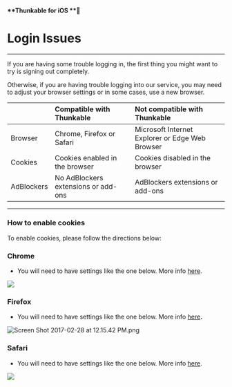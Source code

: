 #### **Thunkable for iOS **

# Login Issues

---

If you are having some trouble logging in, the first thing you might want to try is signing out completely. 

Otherwise, if you are having trouble logging into our service, you may need to adjust your browser settings or in some cases, use a new browser.

|  | Compatible with Thunkable | Not compatible with Thunkable |
| :--- | :--- | :--- |
| Browser | Chrome, Firefox or Safari | Microsoft Internet Explorer or Edge Web Browser |
| Cookies | Cookies enabled in the browser | Cookies disabled in the browser |
| AdBlockers | No AdBlockers extensions or add-ons | AdBlockers extensions or add-ons |

---

### How to enable cookies

To enable cookies, please follow the directions below:

### **Chrome**

* You will need to have settings like the one below.  More info [here](https://support.google.com/accounts/answer/61416?hl=en).

![](https://lh4.googleusercontent.com/Z3aveMTPXXGHsABFQdjPtKbDIphvFFto9vf7H7QfF2TmX0ijyLPzmjhuzB7kwhihqKS33sOPS1ers2rJ4TW4IZ_nHrp5faPTFc9hIxnsKs0cZxuacNvD_gRV-oQLtN-Nziz-HgsS)

### **Firefox**

* You will need to have settings like the one below.  More info [here](https://support.mozilla.org/en-US/kb/enable-and-disable-cookies-website-preferences)**.**

![](https://lh5.googleusercontent.com/R2hWEd4litqU6PsCiCcO-ncSydqWPCeYkJAS1qNmCe80rifmnB_6vp7G1MKqkc_Ll518QTXSRi6NNZEkOd-_jkVNip3-kSMKsRyt_Q1kFT5TqrrwsoucfhdoNowFMWx0f74z1hhA "Screen Shot 2017-02-28 at 12.15.42 PM.png")

### **Safari**

* You will need to have settings like the one below. More info [here](https://support.apple.com/kb/ph21411?locale=en_US).

![](https://lh4.googleusercontent.com/wFfLLTBcmkBEsmEqhgrZ_xGB-cJZDXO-PMeLmlM8SBTvKkqZercDpebnck1sM-48z_EzCWQV8zT5sdZiNeJWLWp4yWMYt7TcsY8F6119dk9yzFeHWP4IXiFDt50ksV0_LLShCbh6)

